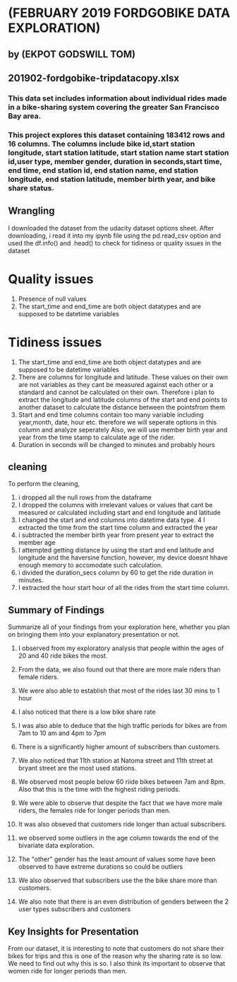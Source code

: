 # (FEBRUARY 2019 FORDGOBIKE DATA EXPLORATION)
## by (EKPOT GODSWILL TOM)


## 201902-fordgobike-tripdatacopy.xlsx

### This data set includes information about individual rides made in a bike-sharing system covering the greater San Francisco Bay area.
### This project explores this dataset containing 183412 rows and 16 columns. The columns include bike id,start station longitude, start station latitude, start station name start station id,user type, member gender, duration in seconds,start time, end time, end station id, end station name, end station longitude, end station latitude, member birth year, and bike share status.
## Wrangling
I downloaded the dataset from the udacity dataset options sheet. After downloading, i read it into my ipynb file using the pd.read_csv option and used the df.info() and .head()  to check for tidiness or quality issues in the dataset

# Quality issues
1. Presence of null values
2. The start_time and end_time are both object datatypes and are supposed to be datetime variables

# Tidiness issues
1. The start_time and end_time are both object datatypes and are supposed to be datetime variables
2. There are columns for longitude and latitude. These values on their own are not variables as they cant be measured against each other or a standard and cannot be calculated on their own. Therefore i plan to extract the longitude and latitude columns of the start and end points to another dataset to calculate the distance between the pointsfrom them 
3. Start and end time columns contain too many variable including year,month, date, hour etc. therefore we will seperate options in this column and analyze seperately Also, we will use member birth year and year from the time stamp to calculate age of the rider.
4. Duration in seconds will be changed to minutes and probably hours


## cleaning
To perform the cleaning,
1. i dropped all the null rows from the dataframe
2. I dropped the columns with irrelevant values or values that cant be measured or calculated including start and end longitude and latitude
3. I changed the start and end columns into datetime data type.
4 I extracted the time from the start time column and extracted the year 
5. i subtracted the member birth year from present year to extract the member age
6. I attempted getting distance by using the start and end latitude and longitude and the haversine function, however, my device doesnt hhave enough memory to accomodate such calculation.
7. i divided the duration_secs column by 60 to get the ride duration in minutes.
8. I extracted the hour start hour of all the rides from the start time column.


## Summary of Findings

 Summarize all of your findings from your exploration here, whether you plan on bringing them into your explanatory presentation or not.
 
1. I observed from my exploratory analysis that people within the ages of 20 and 40 ride bikes the most.

2. From the data, we also found out that  there are more male riders than female riders.

3. We were also able to establish that most of the rides last 30 mins to 1 hour

4. I also noticed that there is a low bike share rate

5. I was also able to deduce that the high traffic periods for bikes are from 7am to 10 am and 4pm to 7pm

6.  There is a significantly higher amount of subscribers than customers.

7.  We also noticed that 11th station at Natoma street and 11th street at bryant street are the most used stations.

8.  We observed most people below 60 riide bikes between 7am and 8pm. Also that this is the time with the highest riding periods.

9.  We were able to observe that despite the fact that we have more male riders, the females ride for longer periods than men.

10. It was also obseved that customers ride longer than actual subscribers.

11. we observed some outliers in the age column towards the end of the bivariate data exploration.

12. The "other" gender has the least amount of  values some have been observed to have extreme durations so could be outliers

13. We also observed that subscribers use the the bike share more than customers.

14. We also note that there is an even distribution of genders between the 2 user types subscribers and customers




## Key Insights for Presentation

From our dataset, it is interesting to note that customers do not share their bikes for trips and this is one of the reason why the sharing rate is so low. We need to find out why this is so.
I also think its important to observe that women ride for longer periods than men.